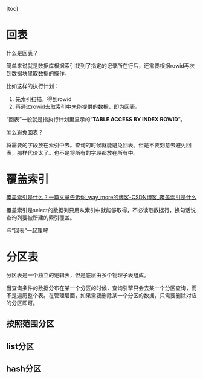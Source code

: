 [toc]



# 回表

什么是回表？

简单来说就是数据库根据索引找到了指定的记录所在行后，还需要根据rowid再次到数据块里取数据的操作。

比如这样的执行计划：

1. 先索引扫描，得到rowid
2. 再通过rowid去取索引中未能提供的数据，即为回表。

“回表”一般就是指执行计划里显示的“**TABLE ACCESS BY INDEX ROWID**”。



怎么避免回表？

将需要的字段放在索引中去。查询的时候就能避免回表。但是不要刻意去避免回表，那样代价太了。也不是将所有的字段都放在所有中。






# 覆盖索引

[覆盖索引是什么？一篇文章告诉你_way_more的博客-CSDN博客_覆盖索引是什么](https://blog.csdn.net/qq_36551991/article/details/106594768)

覆盖索引是select的数据列只用从索引中就能够取得，不必读取数据行，换句话说查询列要被所建的索引覆盖。

与“回表”一起理解



# 分区表

分区表是一个独立的逻辑表，但是底层由多个物理子表组成。

当查询条件的数据分布在某一个分区的时候，查询引擎只会去某一个分区查询，而不是遍历整个表。在管理层面，如果需要删除某一个分区的数据，只需要删除对应的分区即可。



## 按照范围分区





## list分区





## hash分区















